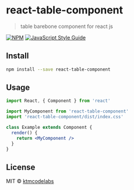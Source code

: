 # react-table-component

> table barebone component for react js

[![NPM](https://img.shields.io/npm/v/react-table-component.svg)](https://www.npmjs.com/package/react-table-component) [![JavaScript Style Guide](https://img.shields.io/badge/code_style-standard-brightgreen.svg)](https://standardjs.com)

## Install

```bash
npm install --save react-table-component
```

## Usage

```jsx
import React, { Component } from 'react'

import MyComponent from 'react-table-component'
import 'react-table-component/dist/index.css'

class Example extends Component {
  render() {
    return <MyComponent />
  }
}
```

## License

MIT © [ktmcodelabs](https://github.com/ktmcodelabs)
